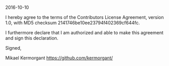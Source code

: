 2016-10-10

I hereby agree to the terms of the Contributors License Agreement, version 1.0,
with MD5 checksum 2141746be10ee23794f402369cf644fc.

I furthermore declare that I am authorized and able to make this agreement and
sign this declaration.

Signed,

Mikael Kermorgant
https://github.com/kermorgant/
